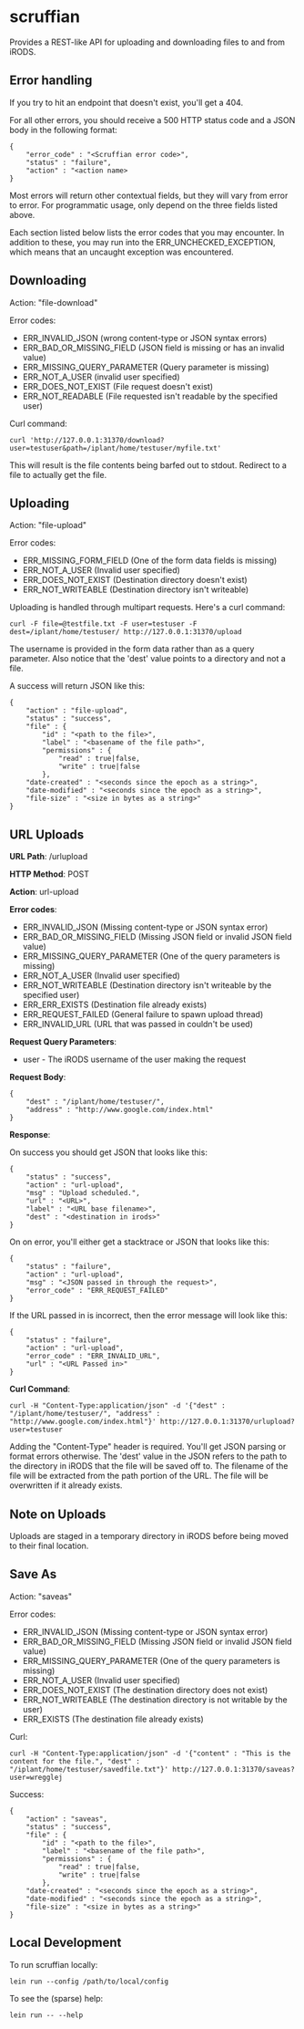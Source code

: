 # scruffian

Provides a REST-like API for uploading and downloading files to and from iRODS.

## Error handling

If you try to hit an endpoint that doesn't exist, you'll get a 404.

For all other errors, you should receive a 500 HTTP status code and a JSON body in the following format:

    {
        "error_code" : "<Scruffian error code>",
        "status" : "failure",
        "action" : "<action name>
    }

Most errors will return other contextual fields, but they will vary from error to error. For programmatic usage, only depend on the three fields listed above.

Each section listed below lists the error codes that you may encounter. In addition to these, you may run into the ERR_UNCHECKED_EXCEPTION, which means that an uncaught exception was encountered.

## Downloading
Action: "file-download"

Error codes:

+ ERR_INVALID_JSON (wrong content-type or JSON syntax errors)
+ ERR_BAD_OR_MISSING_FIELD (JSON field is missing or has an invalid value)
+ ERR_MISSING_QUERY_PARAMETER (Query parameter is missing)
+ ERR_NOT_A_USER (invalid user specified)
+ ERR_DOES_NOT_EXIST (File request doesn't exist)
+ ERR_NOT_READABLE (File requested isn't readable by the specified user)

Curl command:

    curl 'http://127.0.0.1:31370/download?user=testuser&path=/iplant/home/testuser/myfile.txt'
    
This will result is the file contents being barfed out to stdout. Redirect to a file to actually get the file.

## Uploading
Action: "file-upload"

Error codes:

+ ERR_MISSING_FORM_FIELD (One of the form data fields is missing)
+ ERR_NOT_A_USER (Invalid user specified)
+ ERR_DOES_NOT_EXIST (Destination directory doesn't exist)
+ ERR_NOT_WRITEABLE (Destination directory isn't writeable)

Uploading is handled through multipart requests. Here's a curl command:

    curl -F file=@testfile.txt -F user=testuser -F dest=/iplant/home/testuser/ http://127.0.0.1:31370/upload
    
The username is provided in the form data rather than as a query parameter.
Also notice that the 'dest' value points to a directory and not a file.

A success will return JSON like this:

    {
        "action" : "file-upload",
        "status" : "success",
        "file" : {
            "id" : "<path to the file>",
            "label" : "<basename of the file path>",
            "permissions" : {
                "read" : true|false,
                "write" : true|false
            },
        "date-created" : "<seconds since the epoch as a string>",
        "date-modified" : "<seconds since the epoch as a string>",
        "file-size" : "<size in bytes as a string>"
    }

## URL Uploads
__URL Path__: /urlupload

__HTTP Method__: POST

__Action__: url-upload

__Error codes__:

+ ERR_INVALID_JSON (Missing content-type or JSON syntax error)
+ ERR_BAD_OR_MISSING_FIELD (Missing JSON field or invalid JSON field value)
+ ERR_MISSING_QUERY_PARAMETER (One of the query parameters is missing)
+ ERR_NOT_A_USER (Invalid user specified)
+ ERR_NOT_WRITEABLE (Destination directory isn't writeable by the specified user)
+ ERR_ERR_EXISTS (Destination file already exists)
+ ERR_REQUEST_FAILED (General failure to spawn upload thread)
+ ERR_INVALID_URL (URL that was passed in couldn't be used)

__Request Query Parameters__:

* user - The iRODS username of the user making the request


__Request Body__:

    {
        "dest" : "/iplant/home/testuser/",
        "address" : "http://www.google.com/index.html"
    }

__Response__:

On success you should get JSON that looks like this:

    {
        "status" : "success",
        "action" : "url-upload",
        "msg" : "Upload scheduled.",
        "url" : "<URL>",
        "label" : "<URL base filename>",
        "dest" : "<destination in irods>"
    }
    
On on error, you'll either get a stacktrace or JSON that looks like this:

    {
        "status" : "failure",
        "action" : "url-upload",
        "msg" : "<JSON passed in through the request>",
        "error_code" : "ERR_REQUEST_FAILED"
    }

If the URL passed in is incorrect, then the error message will look like this:

    {
        "status" : "failure",
        "action" : "url-upload",
        "error_code" : "ERR_INVALID_URL",
        "url" : "<URL Passed in>"
    }

__Curl Command__:

    curl -H "Content-Type:application/json" -d '{"dest" : "/iplant/home/testuser/", "address" : "http://www.google.com/index.html"}' http://127.0.0.1:31370/urlupload?user=testuser
    
Adding the "Content-Type" header is required. You'll get JSON parsing or format errors otherwise.
The 'dest' value in the JSON refers to the path to the directory in iRODS that the file will be saved off to. The filename of the file will be extracted from the path portion of the URL. The file will be overwritten if it already exists.


## Note on Uploads

Uploads are staged in a temporary directory in iRODS before being moved to their final location.

## Save As
Action: "saveas"

Error codes:

+ ERR_INVALID_JSON (Missing content-type or JSON syntax error)
+ ERR_BAD_OR_MISSING_FIELD (Missing JSON field or invalid JSON field value)
+ ERR_MISSING_QUERY_PARAMETER (One of the query parameters is missing)
+ ERR_NOT_A_USER (Invalid user specified)
+ ERR_DOES_NOT_EXIST (The destination directory does not exist)
+ ERR_NOT_WRITEABLE (The destination directory is not writable by the user)
+ ERR_EXISTS (The destination file already exists)


Curl:

    curl -H "Content-Type:application/json" -d '{"content" : "This is the content for the file.", "dest" : "/iplant/home/testuser/savedfile.txt"}' http://127.0.0.1:31370/saveas?user=wregglej
    
Success:

    {
        "action" : "saveas",
        "status" : "success",
        "file" : {
            "id" : "<path to the file>",
            "label" : "<basename of the file path>",
            "permissions" : {
                "read" : true|false,
                "write" : true|false
            },
        "date-created" : "<seconds since the epoch as a string>",
        "date-modified" : "<seconds since the epoch as a string>",
        "file-size" : "<size in bytes as a string>"
    }

## Local Development

To run scruffian locally:

    lein run --config /path/to/local/config

To see the (sparse) help:

    lein run -- --help
    
